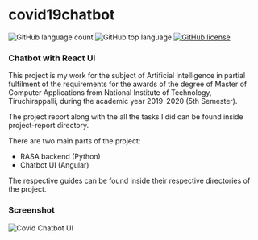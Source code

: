 # covid19chatbot
![GitHub language count](https://img.shields.io/github/languages/count/vaibhavvikas/covid19chatbot) ![GitHub top language](https://img.shields.io/github/languages/top/vaibhavvikas/covid19chatbot) [![GitHub license](https://img.shields.io/github/license/vaibhavvikas/covid19chatbot)](https://github.com/vaibhavvikas/covid19chatbot/blob/main/LICENSE)


### Chatbot with React UI

This project is my work for the subject of Artificial Intelligence in partial fulfilment of the requirements for the awards of the degree of Master of Computer Applications from National Institute of Technology, Tiruchirappalli, during the academic year 2019–2020 (5th Semester).

The project report along with the all the tasks I did can be found inside project-report directory.

There are two main parts of the project:

- RASA backend (Python)
- Chatbot UI (Angular)

The respective guides can be found inside their respective directories of the project.


### Screenshot 
![Covid Chatbot UI](https://user-images.githubusercontent.com/28614457/167354315-a8141260-bd0f-4700-bcbb-6f0546204dbc.png)
